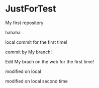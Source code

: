 # JustForTest
My first repository

hahaha

local commit for the first time!

commit by My branch!

Edit My brach on the web for the first time!

modified on local

modified on local second time

